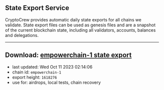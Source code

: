 ## State Export Service
CryptoCrew provides automatic daily state exports for all chains we validate. State export files can be used as genesis files and are a snapshot of the current blockchain state, including all validators, accounts, balances and delegations.

---
**Download: [empowerchain-1 state export](https://dl.ccvalidators.com/SERVICE/empowerchain/empowerchain-1_export_1618276.json)**
---

- last updated: Wed Oct 11 2023 02:14:06
- chain id: `empowerchain-1`
- export height: `1618276`
- use for: airdrops, local tests, chain recovery
